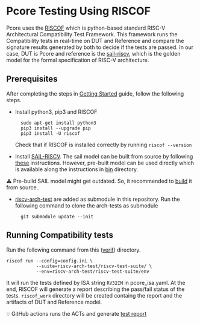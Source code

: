 # Pcore Testing Using RISCOF
Pcore uses the [RISCOF](https://riscof.readthedocs.io/en/stable/index.html) which is python-based standard RISC-V Architectural Compatibility Test Framework. This framework runs the Compatibility tests in real-time on DUT and Reference and compare the signature results generated by both to decide if the tests are passed.
In our case, DUT is Pcore and reference is the [sail-riscv](https://github.com/riscv/sail-riscv), which is the golden model for the formal specification of RISC-V architecture.

## Prerequisites

After completing the steps in [Getting Started](/README.md) guide, follow the following steps.

- Install python3, pip3 and RISCOF

        sudo apt-get install python3
        pip3 install --upgrade pip
        pip3 install -U riscof

    Check that if RISCOF is installed correctly by running `riscof --version`

- Install [SAIL-RISCV](https://github.com/riscv/sail-riscv). The sail model can be built from source by following [these](https://riscof.readthedocs.io/en/stable/installation.html#install-plugin-models) instructions. However, pre-built model can be used directly which is available along the instructions in [bin](/verif/bin/) directory.

:warning: Pre-build SAIL model might get outdated. So, it recommended to [build](https://riscof.readthedocs.io/en/stable/installation.html#install-plugin-models) it from source..

- [riscv-arch-test](https://github.com/riscv-non-isa/riscv-arch-test) are added as submodule  in this repository. Run the following command to clone the arch-tests as submodule

        git submodule update --init


## Running Compatibility tests

Run the following command from this ([verif](/verif/)) directory.

    riscof run --config=config.ini \
               --suite=riscv-arch-test/riscv-test-suite/ \
               --env=riscv-arch-test/riscv-test-suite/env 

It will run the tests defined by ISA string `RV32IM` in pcore_isa.yaml. At the end, RISCOF will generate a report describing the pass/fail status of the tests. `riscof_work` directory will be created containg the report and the artifacts of DUT and Reference model.

:bulb: GitHub actions runs the ACTs and generate [test report](https://github.com/ee-uet/UETRV-PCore/actions/runs/5382274503)